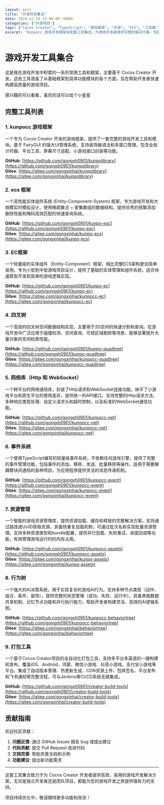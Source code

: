 ```yaml
---
layout: post
title: "开源项目集合"
date: 2024-12-29 15:00:00 +0800
categories: ["开源项目"]
tags: ["Cocos Creator", "TypeScript", "游戏框架", "开源", "ECS", "工具集"]
excerpt: "kunpocc 游戏开发框架及配套工具集合，为游戏开发者提供完整的解决方案，包括UI管理、ECS架构、网络通信、资源管理等多个模块。"
---
```


# 游戏开发工具集合

这是我在游戏开发中积累的一系列常用工具和框架，主要基于 Cocos Creator 开发。这些工具涵盖了从基础框架到具体功能模块的各个方面，旨在帮助开发者快速构建高质量的游戏项目。

感兴趣的可以看看，喜欢的话可以给个小星星

## 完整工具列表

### 1. kunpocc 游戏框架
一个专为 Cocos Creator 开发的游戏框架，提供了一套完整的游戏开发工具和模块。基于 FairyGUI 的强大UI管理系统，支持装饰器语法和多窗口管理，包含全局计时器、平台工具、屏幕尺寸适配、小游戏接口封装等功能。

**GitHub**: [https://github.com/gongxh0901/kunpolibrary](https://github.com/gongxh0901/kunpolibrary)  
**Gitee**: [https://gitee.com/gongxinhai/kunpolibrary](https://gitee.com/gongxinhai/kunpolibrary)

### 2. ecs 框架
一个高性能实体组件系统 (Entity-Component-System) 框架，专为游戏开发和大规模实时模拟设计。使用稀疏集合 + 密集数组的数据结构，提供优秀的频繁添加删除性能和掩码高效匹配的快速查询系统。

**GitHub**: [https://github.com/gongxh0901/kunpo-esc](https://github.com/gongxh0901/kunpo-esc)  
**Gitee**: [https://gitee.com/gongxinhai/kunpo-ecs](https://gitee.com/gongxinhai/kunpo-ecs)

### 3. EC框架
一个轻量级的实体组件（Entity-Component）框架，相比完整ECS架构更加简单易用。专为小型到中型游戏项目设计，提供了基础的实体管理和组件系统，适合快速原型开发和简单的游戏逻辑实现。

**GitHub**: [https://github.com/gongxh0901/kunpo-ec](https://github.com/gongxh0901/kunpo-ec)  
**Gitee**: [https://gitee.com/gongxinhai/kunpocc-ec](https://gitee.com/gongxinhai/kunpocc-ec)

### 4. 四叉树
一个高效的四叉树空间数据结构实现，主要用于2D空间的快速分割和查询。在游戏开发中广泛应用于碰撞检测、空间查询、可视区域剔除等场景，能够显著提升大量对象的空间检索性能。

**GitHub**: [https://github.com/gongxh0901/kunpo-quadtree](https://github.com/gongxh0901/kunpo-quadtree)  
**Gitee**: [https://gitee.com/gongxinhai/kunpocc-quadtree](https://gitee.com/gongxinhai/kunpocc-quadtree)

### 5. 网络库（Http 和 WebSocket）
一个跨平台的网络通信库，封装了Http请求和WebSocket连接功能。抹平了小游戏平台和原生平台的使用差异，提供统一的API接口。支持完整的Http请求方法、多种响应类型处理、自定义请求头和超时控制，以及标准的WebSocket通信功能。

**GitHub**: [https://github.com/gongxh0901/kunpocc-net](https://github.com/gongxh0901/kunpocc-net)  
**Gitee**: [https://gitee.com/gongxinhai/kunpocc-net](https://gitee.com/gongxinhai/kunpocc-net)

### 6. 事件系统
一个使用TypeScript编写的轻量级事件系统，不依赖任何游戏引擎。提供了完整的事件管理功能，包括事件的添加、移除、发送、批量移除等操作。适用于需要解耦模块间通信的各种项目，为应用程序提供灵活的消息传递机制。

**GitHub**: [https://github.com/gongxh0901/kunpocc-event](https://github.com/gongxh0901/kunpocc-event)  
**Gitee**: [https://gitee.com/gongxinhai/kunpocc-event](https://gitee.com/gongxinhai/kunpocc-event)

### 7. 资源管理
一个智能的游戏资源管理库，提供资源加载、缓存和释放的完整解决方案。支持通过路径或UUID获取资源，具备防重复加载机制，可通过批次名称实现批量资源管理。支持多种资源类型和bundle配置，提供并行加载、失败重试、进度回调等功能，有效管理游戏运行时的内存占用。

**GitHub**: [https://github.com/gongxh0901/kunpocc-assets](https://github.com/gongxh0901/kunpocc-assets)  
**Gitee**: [https://gitee.com/gongxinhai/kunpo-assets](https://gitee.com/gongxinhai/kunpo-assets)

### 8. 行为树
一个强大的AI决策系统，用于实现复杂的游戏AI行为。支持多种节点类型（动作、组合、条件、装饰），提供完整的状态管理（成功、失败、运行中）。具备黑板数据共享机制、记忆节点功能和并行执行能力，帮助开发者构建灵活、高效的AI逻辑系统。

**GitHub**: [https://github.com/gongxh0901/kunpocc-behaviortree](https://github.com/gongxh0901/kunpocc-behaviortree)  
**Gitee**: [https://gitee.com/gongxinhai/behaviortree](https://gitee.com/gongxinhai/behaviortree)

### 9. 打包工具
一个基于Cocos Creator项目的全自动化打包工具，支持多平台多渠道的一键构建和发布。覆盖iOS、Android、鸿蒙、微信小游戏、抖音小游戏、支付宝小游戏等平台。集成了自动版本管理、热更新生成、CDN资源上传、包体签名、平台发布和飞书通知等完整流程，可与Jenkins等CI/CD系统无缝集成。

**GitHub**: [https://github.com/gongxh0901/creator-build-tools](https://github.com/gongxh0901/creator-build-tools)  
**Gitee**: [https://gitee.com/gongxinhai/creator-build-tools](https://gitee.com/gongxinhai/creator-build-tools)

## 贡献指南

欢迎社区贡献：

1. **问题反馈**: 通过 GitHub Issues 报告 bug 或提出建议
2. **代码贡献**: 提交 Pull Request 改进代码  
3. **文档完善**: 帮助完善文档和示例
4. **功能建议**: 提出新功能需求

---

这套工具集合致力于为 Cocos Creator 开发者提供高效、易用的游戏开发解决方案。无论是独立开发者还是团队项目，都能为您的游戏开发之旅提供强有力的支持。

项目持续优化中，敬请期待更多功能和改进！ 